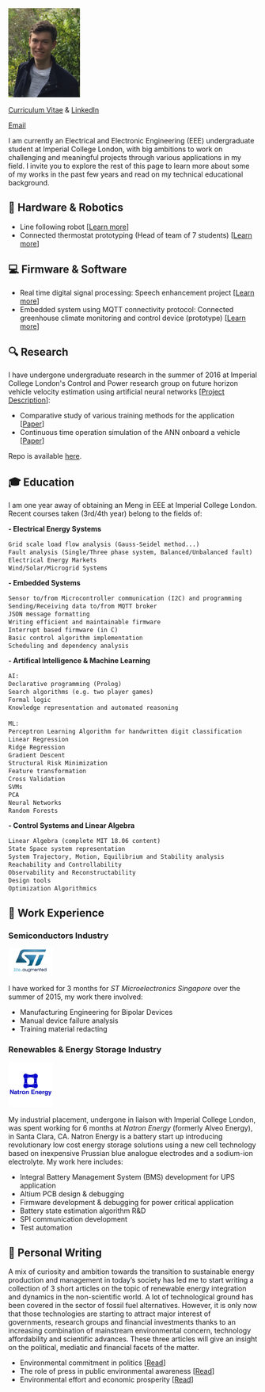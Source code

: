  <img src="pp.jpg" alt="Smiley face" height="180" width="145">  

[Curriculum Vitae](/tech-cv-av.pdf) & [LinkedIn](https://www.linkedin.com/in/theo-franquet-1b7097b3)

[Email](mailto:theofranquet@outlook.com)


I am currently an Electrical and Electronic Engineering (EEE) undergraduate student at Imperial College London, with big ambitions to work on challenging and meaningful projects through various applications in my field. I invite you to explore the rest of this page to learn more about some of my works in the past few years and read on my technical educational background.

## :electric_plug: Hardware & Robotics
-  Line following robot [[Learn more](/eebug.md)]
- Connected thermostat prototyping (Head of team of 7 students) [[Learn more](/glow.md)]


## :computer: Firmware & Software
- Real time digital signal processing: Speech enhancement project [[Learn more](/RTDSP.md)]
- Embedded system using MQTT connectivity protocol: Connected greenhouse climate monitoring and control device (prototype) [[Learn more](/embedded.md)]


## :mag: Research
I have undergone undergraduate research in the summer of 2016 at Imperial College London's Control and Power research group on future horizon vehicle velocity estimation using artificial neural networks [[Project Description](/UROP.md)]: 

- Comparative study of various training methods for the application [[Paper](/Report_v2.pdf)]
- Continuous time operation simulation of the ANN onboard a vehicle [[Paper](/untitled-23.pdf)]

Repo is available [here](https://github.com/TheoFranquet/UROP).


## :mortar_board: Education
I am one year away of obtaining an Meng in EEE at Imperial College London. Recent courses taken (3rd/4th year) belong to the fields of:

**- Electrical Energy Systems**

```
Grid scale load flow analysis (Gauss-Seidel method...)
Fault analysis (Single/Three phase system, Balanced/Unbalanced fault)
Electrical Energy Markets
Wind/Solar/Microgrid Systems
```
**- Embedded Systems**

```
Sensor to/from Microcontroller communication (I2C) and programming
Sending/Receiving data to/from MQTT broker
JSON message formatting
Writing efficient and maintainable firmware
Interrupt based firmware (in C)
Basic control algorithm implementation
Scheduling and dependency analysis
```
**- Artifical Intelligence & Machine Learning**

```
AI:
Declarative programming (Prolog)
Search algorithms (e.g. two player games)
Formal logic
Knowledge representation and automated reasoning

ML:
Perceptron Learning Algorithm for handwritten digit classification
Linear Regression
Ridge Regression
Gradient Descent
Structural Risk Minimization
Feature transformation
Cross Validation
SVMs
PCA
Neural Networks
Random Forests
```
**- Control Systems and Linear Algebra**

```
Linear Algebra (complete MIT 18.06 content)
State Space system representation
System Trajectory, Motion, Equilibrium and Stability analysis
Reachability and Controllability
Observability and Reconstructability
Design tools
Optimization Algorithmics
```

## :briefcase: Work Experience
### Semiconductors Industry

 <img src="stlogo.jpg" height="55" width="90">  

I have worked for 3 months for *ST Microelectronics Singapore* over the summer of 2015, my work there involved:

- Manufacturing Engineering for Bipolar Devices 
- Manual device failure analysis
- Training material redacting

### Renewables & Energy Storage Industry

 <img src="natron.jpg" height="90" width="90">  

My industrial placement, undergone in liaison with Imperial College London, was spent working for 6 months at *Natron Energy* (formerly Alveo Energy), in Santa Clara, CA. Natron Energy is a battery start up introducing revolutionary low cost energy storage solutions using a new cell technology based on inexpensive Prussian blue analogue electrodes and a sodium-ion electrolyte. My work here includes:

- Integral Battery Management System (BMS) development for UPS application
- Altium PCB design & debugging
- Firmware development & debugging for power critical application
- Battery state estimation algorithm R&D
- SPI communication development
- Test automation
 
## :memo: Personal Writing  
A mix of curiosity and ambition towards the transition to sustainable energy production and management in today’s society has led me to start writing a collection of 3 short articles on the topic of renewable energy integration and dynamics in the non-scientific world. A lot of technological ground has been covered in the sector of fossil fuel alternatives. However, it is only now that those technologies are starting to attract major interest of governments, research groups and financial investments thanks to an increasing combination of mainstream environmental concern, technology affordability and scientific advances. These three articles will give an insight on the political, mediatic and financial facets of the matter.

- Environmental commitment in politics [[Read](https://medium.com/@tfranquet852/environmental-commitment-in-politics-681a2bc3c5ef)]
- The role of press in public environmental awareness [[Read](https://medium.com/@tfranquet852/the-role-of-press-in-public-environmental-awareness-bca2598afa5a)]
- Environmental effort and economic prosperity [[Read](https://medium.com/@tfranquet852/financial-investments-in-the-world-of-low-carbon-energy-318e8a6ef911)]



